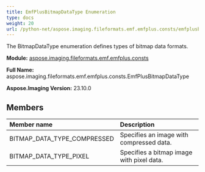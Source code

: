 ```yaml
---
title: EmfPlusBitmapDataType Enumeration
type: docs
weight: 20
url: /python-net/aspose.imaging.fileformats.emf.emfplus.consts/emfplusbitmapdatatype/
---
```


The BitmapDataType enumeration defines types of bitmap data formats.

**Module:** [aspose.imaging.fileformats.emf.emfplus.consts](/imaging/python-net/aspose.imaging.fileformats.emf.emfplus.consts/)

**Full Name:** aspose.imaging.fileformats.emf.emfplus.consts.EmfPlusBitmapDataType

**Aspose.Imaging Version:** 23.10.0

## **Members**
| **Member name** | **Description** |
| :- | :- |
| BITMAP_DATA_TYPE_COMPRESSED | Specifies an image with compressed data. |
| BITMAP_DATA_TYPE_PIXEL | Specifies a bitmap image with pixel data. |
